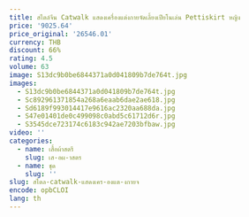 ```yaml
---
title: สไตล์จีน Catwalk แสดงเครื่องแต่งกายจัดเลี้ยงเปียโนเล่น Pettiskirt หญิง
price: '9025.64'
price_original: '26546.01'
currency: THB
discount: 66%
rating: 4.5
volume: 63
image: S13dc9b0be6844371a0d041809b7de764t.jpg
images:
  - S13dc9b0be6844371a0d041809b7de764t.jpg
  - Sc892961371854a268a6eaab6dae2ae618.jpg
  - Sd6189f993014417e9616ac2320aa688da.jpg
  - S47e01401de0c499098c0abd5c61712d6r.jpg
  - S3545dce723174c6183c942ae7203bfbaw.jpg
video: ''
categories:
  - name: เสื้อผ้าสตรี
    slug: เส-อผ-าสตร
  - name: ชุด
    slug: ''
slug: สไตล-catwalk-แสดงเคร-องแต-งกายจ
encode: opbCLOI
lang: th
---
```

  